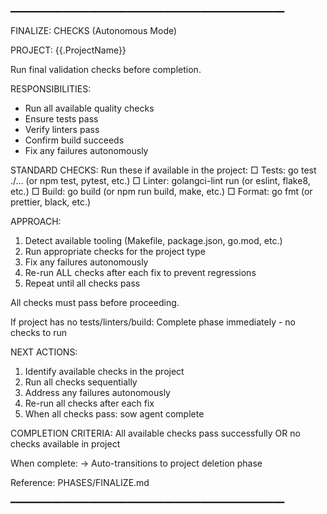 ━━━━━━━━━━━━━━━━━━━━━━━━━━━━━━━━━━━━━━━━━━━━━━━━━━━━

FINALIZE: CHECKS (Autonomous Mode)

PROJECT: {{.ProjectName}}

Run final validation checks before completion.

RESPONSIBILITIES:
  - Run all available quality checks
  - Ensure tests pass
  - Verify linters pass
  - Confirm build succeeds
  - Fix any failures autonomously

STANDARD CHECKS:
  Run these if available in the project:
    □ Tests:   go test ./...  (or npm test, pytest, etc.)
    □ Linter:  golangci-lint run  (or eslint, flake8, etc.)
    □ Build:   go build  (or npm run build, make, etc.)
    □ Format:  go fmt  (or prettier, black, etc.)

APPROACH:
  1. Detect available tooling (Makefile, package.json, go.mod, etc.)
  2. Run appropriate checks for the project type
  3. Fix any failures autonomously
  4. Re-run ALL checks after each fix to prevent regressions
  5. Repeat until all checks pass

  All checks must pass before proceeding.

  If project has no tests/linters/build:
    Complete phase immediately - no checks to run

NEXT ACTIONS:
  1. Identify available checks in the project
  2. Run all checks sequentially
  3. Address any failures autonomously
  4. Re-run all checks after each fix
  5. When all checks pass: sow agent complete

  COMPLETION CRITERIA:
    All available checks pass successfully
    OR no checks available in project

  When complete:
    → Auto-transitions to project deletion phase

Reference: PHASES/FINALIZE.md

━━━━━━━━━━━━━━━━━━━━━━━━━━━━━━━━━━━━━━━━━━━━━━━━━━━━
